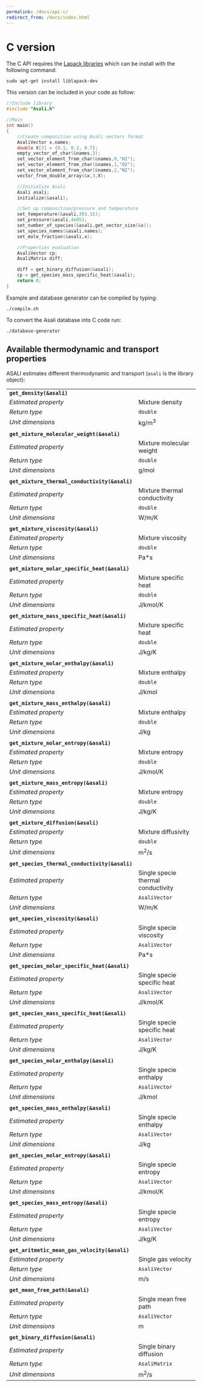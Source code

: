 ```yaml
---
permalink: /docs/api-c/
redirect_from: /docs/index.html
---
```


# **C version**
The C API requires the [Lapack libraries](http://www.netlib.org/lapack/) which can be install with the following command:

```
sudo apt-get install liblapack-dev
```  

This version can be included in your code as follow:  
```c
//Include library
#include "Asali.h"

//Main
int main()
{
    //Create composition using Asali vectors format
    AsaliVector x,names;
    double X[3] = {0.1, 0.2, 0.7};
    empty_vector_of_char(&names,3);
    set_vector_element_from_char(&names,0,"H2");
    set_vector_element_from_char(&names,1,"O2");
    set_vector_element_from_char(&names,2,"N2");
    vector_from_double_array(&x,3,X);

    //Initialize Asali
    Asali asali;
    initialize(&asali);

    //Set up composition/pressure and temperature
    set_temperature(&asali,393.15);
    set_pressure(&asali,4e05);
    set_number_of_species(&asali,get_vector_size(&x));
    set_species_names(&asali,names);
    set_mole_fraction(&asali,x);

    //Properties evaluation
    AsaliVector cp;
    AsaliMatrix diff;

    diff = get_binary_diffusion(&asali);
    cp = get_species_mass_specific_heat(&asali);
    return 0;
}
```
Example and database generator can be compiled by typing:
```
./compile.sh
```

To convert the Asali database into C code run:
```
./database-generator
```
## **Available thermodynamic and transport properties**
ASALI estimates different thermodynamic and transport (`asali` is the library object):

| | |
|:-|:-|
| **`get_density(&asali)`** | |
| *Estimated property*|Mixture density|
| *Return type*       |`double`|
| *Unit dimensions*   |kg/m<sup>3</sup>|
| | |
| **`get_mixture_molecular_weight(&asali)`** | |
| *Estimated property*|Mixture molecular weight |
| *Return type*       |`double`|
| *Unit dimensions*   |g/mol|
| | |
| **`get_mixture_thermal_conductivity(&asali)`** | |
| *Estimated property*|Mixture thermal conductivity |
| *Return type*       |`double`|
| *Unit dimensions*   |W/m/K|
| | |
| **`get_mixture_viscosity(&asali)`** | |
| *Estimated property*|Mixture viscosity |
| *Return type*       |`double`|
| *Unit dimensions*   |Pa*s|
| | |
| **`get_mixture_molar_specific_heat(&asali)`** | |
| *Estimated property*|Mixture specific heat |
| *Return type*       |`double`|
| *Unit dimensions*   |J/kmol/K|
| | |
| **`get_mixture_mass_specific_heat(&asali)`** | |
| *Estimated property*|Mixture specific heat |
| *Return type*       |`double`|
| *Unit dimensions*   |J/kg/K|
| | |
| **`get_mixture_molar_enthalpy(&asali)`** | |
| *Estimated property*|Mixture enthalpy|
| *Return type*       |`double`|
| *Unit dimensions*   |J/kmol|
| | |
| **`get_mixture_mass_enthalpy(&asali)`** | |
| *Estimated property*|Mixture enthalpy|
| *Return type*       |`double`|
| *Unit dimensions*   |J/kg|
| | |
| **`get_mixture_molar_entropy(&asali)`** | |
| *Estimated property*|Mixture entropy|
| *Return type*       |`double`|
| *Unit dimensions*   |J/kmol/K|
| | |
| **`get_mixture_mass_entropy(&asali)`** | |
| *Estimated property*|Mixture entropy|
| *Return type*       |`double`|
| *Unit dimensions*   |J/kg/K|
| | |
| **`get_mixture_diffusion(&asali)`** | |
| *Estimated property*|Mixture diffusivity|
| *Return type*       |`double`|
| *Unit dimensions*   |m<sup>2</sup>/s|
| | |
| **`get_species_thermal_conductivity(&asali)`** | |
| *Estimated property*|Single specie thermal conductivity|
| *Return type*       |`AsaliVector`|
| *Unit dimensions*   |W/m/K|
| | |
| **`get_species_viscosity(&asali)`** | |
| *Estimated property*|Single specie viscosity|
| *Return type*       |`AsaliVector`|
| *Unit dimensions*   |Pa*s|
| | |
| **`get_species_molar_specific_heat(&asali)`** | |
| *Estimated property*|Single specie specific heat|
| *Return type*       |`AsaliVector`|
| *Unit dimensions*   |J/kmol/K|
| | |
| **`get_species_mass_specific_heat(&asali)`** | |
| *Estimated property*|Single specie specific heat|
| *Return type*       |`AsaliVector`|
| *Unit dimensions*   |J/kg/K|
| | |
| **`get_species_molar_enthalpy(&asali)`** | |
| *Estimated property*|Single specie enthalpy|
| *Return type*       |`AsaliVector`|
| *Unit dimensions*   |J/kmol|
| | |
| **`get_species_mass_enthalpy(&asali)`** | |
| *Estimated property*|Single specie enthalpy|
| *Return type*       |`AsaliVector`|
| *Unit dimensions*   |J/kg|
| | |
| **`get_species_molar_entropy(&asali)`** | |
| *Estimated property*|Single specie entropy|
| *Return type*       |`AsaliVector`|
| *Unit dimensions*   |J/kmol/K|
| | |
| **`get_species_mass_entropy(&asali)`** | |
| *Estimated property*|Single specie entropy|
| *Return type*       |`AsaliVector`|
| *Unit dimensions*   |J/kg/K|
| | |
| **`get_aritmetic_mean_gas_velocity(&asali)`** | |
| *Estimated property*|Single gas velocity|
| *Return type*       |`AsaliVector`|
| *Unit dimensions*   |m/s|
| | |
| **`get_mean_free_path(&asali)`** | |
| *Estimated property*|Single mean free path|
| *Return type*       |`AsaliVector`|
| *Unit dimensions*   |m|
| | |
| **`get_binary_diffusion(&asali)`** | |
| *Estimated property*|Single binary diffusion|
| *Return type*       |`AsaliMatrix`|
| *Unit dimensions*   |m<sup>2</sup>/s|
